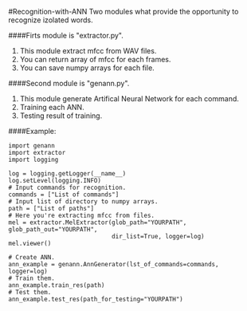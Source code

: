 #Recognition-with-ANN
Two modules what provide the opportunity to recognize izolated words.

####Firts module is "extractor.py".
1. This module extract mfcc from WAV files.
2. You can return array of mfcc for each frames.
3. You can save numpy arrays for each file.

####Second module is "genann.py".
1. This module generate Artifical Neural Network for each command.
2. Training each ANN.
3. Testing result of training.

####Example:
```
import genann
import extractor
import logging

log = logging.getLogger(__name__)
log.setLevel(logging.INFO)
# Input commands for recognition.
commands = ["List of commands"]
# Input list of directory to numpy arrays.
path = ["List of paths"]
# Here you're extracting mfcc from files.
mel = extractor.MelExtractor(glob_path="YOURPATH", glob_path_out="YOURPATH",
                             dir_list=True, logger=log)
mel.viewer()

# Create ANN.
ann_example = genann.AnnGenerator(lst_of_commands=commands, logger=log)
# Train them.
ann_example.train_res(path)
# Test them.
ann_example.test_res(path_for_testing="YOURPATH")
```
